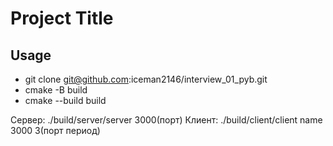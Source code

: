 # Project Title
## Usage <a name = "usage"></a>

- git clone git@github.com:iceman2146/interview_01_pyb.git
- cmake -B build
- cmake --build build

Сервер: ./build/server/server 3000(порт)
Клиент: ./build/client/client name 3000 3(порт период)